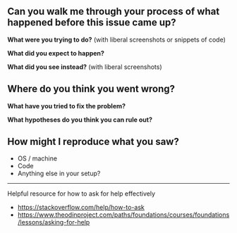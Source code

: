 ## Can you walk me through your process of what happened before this issue came up?

**What were you trying to do?** (with liberal screenshots or snippets of code)

**What did you expect to happen?**

**What did you see instead?** (with liberal screenshots)

## Where do you think you went wrong?

**What have you tried to fix the problem?**

**What hypotheses do you think you can rule out?**

## How might I reproduce what you saw?
- OS / machine
- Code
- Anything else in your setup?

---

Helpful resource for how to ask for help effectively 
- https://stackoverflow.com/help/how-to-ask
- https://www.theodinproject.com/paths/foundations/courses/foundations/lessons/asking-for-help

